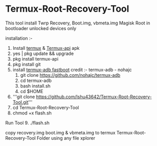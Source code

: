# Termux-Root-Recovery-Tool
This tool install Twrp Recovery, Boot.img, vbmeta.img Magisk Root in bootloader unlocked devices only

installation :- 

1. Install [termux](https://f-droid.org/repo/com.termux_118.apk) & [Termux-api](https://f-droid.org/repo/com.termux.api_51.apk) apk
2. yes | pkg update && upgrade 
3. pkg install termux-api
4. pkg install git
5. install [termux-adb fastboot](https://github.com/nohajc/termux-adb) credit :- termux-adb - nohajc 
    1. git clone https://github.com/nohajc/termux-adb
    2. cd termux-adb
    3. bash install.sh
    4. cd $HOME
6. '''git clone https://github.com/Ishu43642/Termux-Root-Recovery-Tool.git'''
7. cd Termux-Root-Recovery-Tool
8. chmod +x flash.sh

 Run Tool 
9. ./flash.sh

copy recovery.img boot.img & vbmeta.img to termux Termux-Root-Recovery-Tool Folder using any file xplorer 
